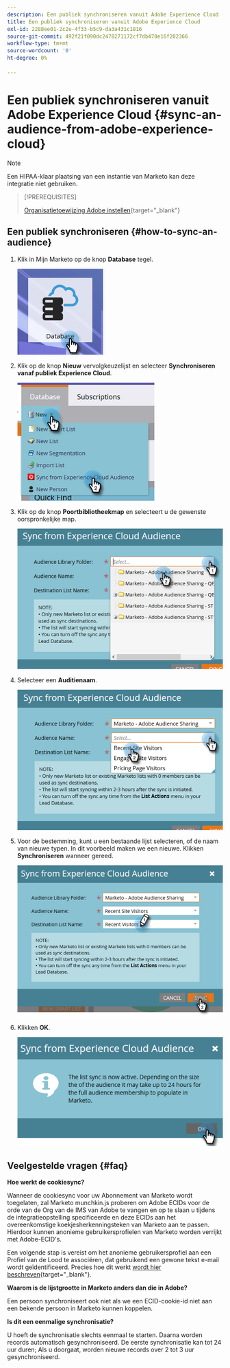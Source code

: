 ```yaml
---
description: Een publiek synchroniseren vanuit Adobe Experience Cloud - Marketo Docs - Productdocumentatie
title: Een publiek synchroniseren vanuit Adobe Experience Cloud
exl-id: 2288ee01-2c2e-4f33-b5c9-da3a431c1816
source-git-commit: 492f21f090dc2478271172cf7db470e16f202366
workflow-type: tm+mt
source-wordcount: '0'
ht-degree: 0%

---
```


# Een publiek synchroniseren vanuit Adobe Experience Cloud {#sync-an-audience-from-adobe-experience-cloud}

>[!NOTE]
>
>Een HIPAA-klaar plaatsing van een instantie van Marketo kan deze integratie niet gebruiken.

>[!PREREQUISITES]
>
>[Organisatietoewijzing Adobe instellen](/help/marketo/product-docs/adobe-experience-cloud-integrations/set-up-adobe-organization-mapping.md){target=&quot;_blank&quot;}

## Een publiek synchroniseren {#how-to-sync-an-audience}

1. Klik in Mijn Marketo op de knop **Database** tegel.

   ![](assets/sync-an-audience-from-adobe-experience-cloud-1.png)

1. Klik op de knop **Nieuw** vervolgkeuzelijst en selecteer **Synchroniseren vanaf publiek Experience Cloud**.

   ![](assets/sync-an-audience-from-adobe-experience-cloud-2.png)

1. Klik op de knop **Poortbibliotheekmap** en selecteert u de gewenste oorspronkelijke map.

   ![](assets/sync-an-audience-from-adobe-experience-cloud-3.png)

1. Selecteer een **Auditienaam**.

   ![](assets/sync-an-audience-from-adobe-experience-cloud-4.png)

1. Voor de bestemming, kunt u een bestaande lijst selecteren, of de naam van nieuwe typen. In dit voorbeeld maken we een nieuwe. Klikken **Synchroniseren** wanneer gereed.

   ![](assets/sync-an-audience-from-adobe-experience-cloud-5.png)

1. Klikken **OK**.

   ![](assets/sync-an-audience-from-adobe-experience-cloud-6.png)

## Veelgestelde vragen {#faq}

**Hoe werkt de cookiesync?**

Wanneer de cookiesync voor uw Abonnement van Marketo wordt toegelaten, zal Marketo munchkin.js proberen om Adobe ECIDs voor de orde van de Org van de IMS van Adobe te vangen en op te slaan u tijdens de integratieopstelling specificeerde en deze ECIDs aan het overeenkomstige koekjesherkenningsteken van Marketo aan te passen. Hierdoor kunnen anonieme gebruikersprofielen van Marketo worden verrijkt met Adobe-ECID&#39;s.

Een volgende stap is vereist om het anonieme gebruikersprofiel aan een Profiel van de Lood te associëren, dat gebruikend een gewone tekst e-mail wordt geïdentificeerd. Precies hoe dit werkt [wordt hier beschreven](/help/marketo/product-docs/reporting/basic-reporting/report-activity/tracking-anonymous-activity-and-people.md){target=&quot;_blank&quot;}.

**Waarom is de lijstgrootte in Marketo anders dan die in Adobe?**

Een persoon synchroniseert ook niet als we een ECID-cookie-id niet aan een bekende persoon in Marketo kunnen koppelen.

**Is dit een eenmalige synchronisatie?**

U hoeft de synchronisatie slechts eenmaal te starten. Daarna worden records automatisch gesynchroniseerd. De eerste synchronisatie kan tot 24 uur duren; Als u doorgaat, worden nieuwe records over 2 tot 3 uur gesynchroniseerd.
